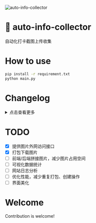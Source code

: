 ![auto-info-collector](https://socialify.git.ci/beiyuouo/auto-info-collector/image?description=1&font=Source%20Code%20Pro&forks=1&issues=1&language=1&logo=https%3A%2F%2Favatars.githubusercontent.com%2Fu%2F44976445%3Fs%3D460%26u%3D182d335f502ab38522bde613717bd77aa1f6f766%26v%3D4&owner=1&pattern=Circuit%20Board&pulls=1&stargazers=1&theme=Light)

# :wave: auto-info-collector

自动化打卡截图上传收集

# How to use

```sh
pip install -r requirement.txt
python main.py
```

# Changelog

<details>
    <summary>点击查看更多</summary>

## v_1.2.1_alpha
- 添加的下载文件功能，使用方法为`GET`或`POST`访问`host\download[?group=x]`，`[]`内为可选参数若为空，则下载全部打包文件

## v_1.1.2_alpha
- 修复了一个bug，该bug曾让日期框始终为运行日期

## v_1.1.1_alpha

- 修复了一个bug，该bug曾让非第一组成员无法正常提交

## v_1.1.0_alpha

- 读入database中名单，处理学生信息
- 提供`nama`接口供Ajax调用
- 利用Ajax和JQuery修改下拉框名单

## v_1.0.0

- 完成小组打卡收集需求


</details>

# TODO
- [x] 提供图片外网访问接口
- [x] 打包下载图片
- [ ] 前端/后端拼接图片，减少图片占用空间
- [ ] 可视化数据统计
- [ ] 网站日志分析
- [ ] 优化性能，减少重复打包、创建操作
- [ ] 界面美化

# Welcome

Contribution is welcome!
